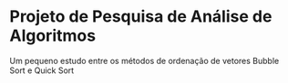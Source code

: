 # Projeto de Pesquisa de Análise de Algoritmos

Um pequeno estudo entre os métodos de ordenação de vetores Bubble Sort e Quick Sort
